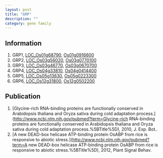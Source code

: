 ```yaml
---
layout: post
title: "GRP"
description: ""
category: gene family
---
```


## Information
1. GRP1, [LOC_Os01g68790](http://rice.plantbiology.msu.edu/cgi-bin/ORF_infopage.cgi?orf=LOC_Os01g68790), [Os01g0916600](http://rapdb.dna.affrc.go.jp/viewer/gbrowse_details/irgsp1?name=Os01g0916600)
2. GRP2, [LOC_Os03g56020](http://rice.plantbiology.msu.edu/cgi-bin/ORF_infopage.cgi?orf=LOC_Os03g56020), [Os03g0770100](http://rapdb.dna.affrc.go.jp/viewer/gbrowse_details/irgsp1?name=Os03g0770100)
3. GRP3, [LOC_Os03g46770](http://rice.plantbiology.msu.edu/cgi-bin/ORF_infopage.cgi?orf=LOC_Os03g46770), [Os03g0670700](http://rapdb.dna.affrc.go.jp/viewer/gbrowse_details/irgsp1?name=Os03g0670700)
4. GRP4, [LOC_Os04g33810](http://rice.plantbiology.msu.edu/cgi-bin/ORF_infopage.cgi?orf=LOC_Os04g33810), [Os04g0414400](http://rapdb.dna.affrc.go.jp/viewer/gbrowse_details/irgsp1?name=Os04g0414400)
5. GRP5, [LOC_Os05g13630](http://rice.plantbiology.msu.edu/cgi-bin/ORF_infopage.cgi?orf=LOC_Os05g13630), [Os05g0223300](http://rapdb.dna.affrc.go.jp/viewer/gbrowse_details/irgsp1?name=Os05g0223300)
6. GRP6, [LOC_Os12g31800](http://rice.plantbiology.msu.edu/cgi-bin/ORF_infopage.cgi?orf=LOC_Os12g31800), [Os12g0502200](http://rapdb.dna.affrc.go.jp/viewer/gbrowse_details/irgsp1?name=Os12g0502200)

## Publication
1. [Glycine-rich RNA-binding proteins are functionally conserved in Arabidopsis thaliana and Oryza sativa during cold adaptation process.](http://www.ncbi.nlm.nih.gov/pubmed?term=Glycine-rich RNA-binding proteins are functionally conserved in Arabidopsis thaliana and Oryza sativa during cold adaptation process.%5BTitle%5D), 2010, J. Exp. Bot..
2. [A new DEAD-box helicase ATP-binding protein OsABP from rice is responsive to abiotic stress.](http://www.ncbi.nlm.nih.gov/pubmed?term=A new DEAD-box helicase ATP-binding protein OsABP from rice is responsive to abiotic stress.%5BTitle%5D), 2012, Plant Signal Behav.



